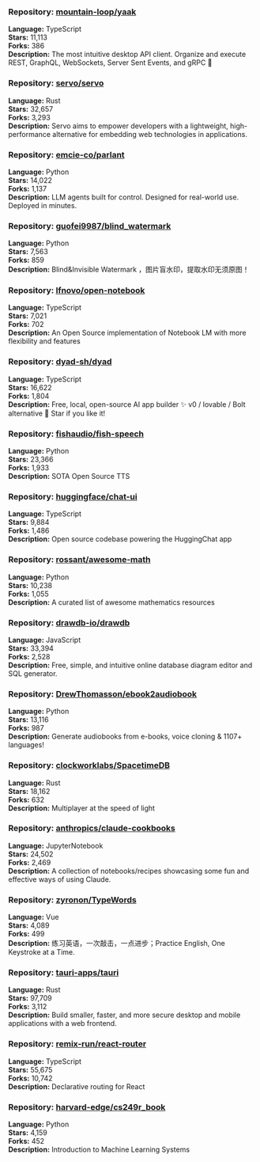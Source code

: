 ### **Repository:** [mountain-loop/yaak](https://github.com/mountain-loop/yaak)

**Language:** TypeScript  
**Stars:** 11,113  
**Forks:** 386  
**Description:** The most intuitive desktop API client. Organize and execute REST, GraphQL, WebSockets, Server Sent Events, and gRPC 🦬

### **Repository:** [servo/servo](https://github.com/servo/servo)

**Language:** Rust  
**Stars:** 32,657  
**Forks:** 3,293  
**Description:** Servo aims to empower developers with a lightweight, high-performance alternative for embedding web technologies in applications.

### **Repository:** [emcie-co/parlant](https://github.com/emcie-co/parlant)

**Language:** Python  
**Stars:** 14,022  
**Forks:** 1,137  
**Description:** LLM agents built for control. Designed for real-world use. Deployed in minutes.

### **Repository:** [guofei9987/blind_watermark](https://github.com/guofei9987/blind_watermark)

**Language:** Python  
**Stars:** 7,563  
**Forks:** 859  
**Description:** Blind&Invisible Watermark ，图片盲水印，提取水印无须原图！

### **Repository:** [lfnovo/open-notebook](https://github.com/lfnovo/open-notebook)

**Language:** TypeScript  
**Stars:** 7,021  
**Forks:** 702  
**Description:** An Open Source implementation of Notebook LM with more flexibility and features

### **Repository:** [dyad-sh/dyad](https://github.com/dyad-sh/dyad)

**Language:** TypeScript  
**Stars:** 16,622  
**Forks:** 1,804  
**Description:** Free, local, open-source AI app builder ✨ v0 / lovable / Bolt alternative 🌟 Star if you like it!

### **Repository:** [fishaudio/fish-speech](https://github.com/fishaudio/fish-speech)

**Language:** Python  
**Stars:** 23,366  
**Forks:** 1,933  
**Description:** SOTA Open Source TTS

### **Repository:** [huggingface/chat-ui](https://github.com/huggingface/chat-ui)

**Language:** TypeScript  
**Stars:** 9,884  
**Forks:** 1,486  
**Description:** Open source codebase powering the HuggingChat app

### **Repository:** [rossant/awesome-math](https://github.com/rossant/awesome-math)

**Language:** Python  
**Stars:** 10,238  
**Forks:** 1,055  
**Description:** A curated list of awesome mathematics resources

### **Repository:** [drawdb-io/drawdb](https://github.com/drawdb-io/drawdb)

**Language:** JavaScript  
**Stars:** 33,394  
**Forks:** 2,528  
**Description:** Free, simple, and intuitive online database diagram editor and SQL generator.

### **Repository:** [DrewThomasson/ebook2audiobook](https://github.com/DrewThomasson/ebook2audiobook)

**Language:** Python  
**Stars:** 13,116  
**Forks:** 987  
**Description:** Generate audiobooks from e-books, voice cloning & 1107+ languages!

### **Repository:** [clockworklabs/SpacetimeDB](https://github.com/clockworklabs/SpacetimeDB)

**Language:** Rust  
**Stars:** 18,162  
**Forks:** 632  
**Description:** Multiplayer at the speed of light

### **Repository:** [anthropics/claude-cookbooks](https://github.com/anthropics/claude-cookbooks)

**Language:** JupyterNotebook  
**Stars:** 24,502  
**Forks:** 2,469  
**Description:** A collection of notebooks/recipes showcasing some fun and effective ways of using Claude.

### **Repository:** [zyronon/TypeWords](https://github.com/zyronon/TypeWords)

**Language:** Vue  
**Stars:** 4,089  
**Forks:** 499  
**Description:** 练习英语，一次敲击，一点进步；Practice English, One Keystroke at a Time.

### **Repository:** [tauri-apps/tauri](https://github.com/tauri-apps/tauri)

**Language:** Rust  
**Stars:** 97,709  
**Forks:** 3,112  
**Description:** Build smaller, faster, and more secure desktop and mobile applications with a web frontend.

### **Repository:** [remix-run/react-router](https://github.com/remix-run/react-router)

**Language:** TypeScript  
**Stars:** 55,675  
**Forks:** 10,742  
**Description:** Declarative routing for React

### **Repository:** [harvard-edge/cs249r_book](https://github.com/harvard-edge/cs249r_book)

**Language:** Python  
**Stars:** 4,159  
**Forks:** 452  
**Description:** Introduction to Machine Learning Systems

